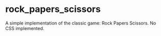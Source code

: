 # rock_papers_scissors

A simple implementation of the classic game: Rock Papers Scissors. No CSS implemented.